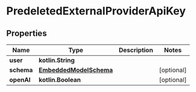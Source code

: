 
# PredeletedExternalProviderApiKey

## Properties
Name | Type | Description | Notes
------------ | ------------- | ------------- | -------------
**user** | **kotlin.String** |  | 
**schema** | [**EmbeddedModelSchema**](EmbeddedModelSchema) |  |  [optional]
**openAI** | **kotlin.Boolean** |  |  [optional]



